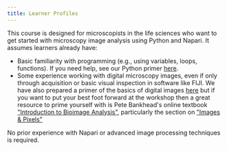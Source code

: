 ```yaml
---
title: Learner Profiles
---
```


This course is designed for microscopists in the life sciences who want to get started with microscopy image analysis using Python and Napari. It assumes learners already have:

- Basic familiarity with programming (e.g., using variables, loops, functions). If you need help, see our Python primer [here](https://igc-advanced-imaging-resource.github.io/image-analysis-python-napari/reference.html#python-syntax-primer).
- Some experience working with digital microscopy images, even if only through acquisition or basic visual inspection in software like FIJI. We have also prepared a primer of the basics of digital images [here](https://igc-advanced-imaging-resource.github.io/image-analysis-python-napari/reference.html#digital-images-primer) but if you want to put your best foot forward at the workshop then a great resource to prime yourself with is Pete Bankhead's online textbook ["Introduction to Bioimage Analysis"](https://bioimagebook.github.io/index.html), particularly the section on ["Images & Pixels"](https://bioimagebook.github.io/chapters/1-concepts/1-images_and_pixels/images_and_pixels.html)

No prior experience with Napari or advanced image processing techniques is required. 




